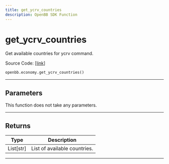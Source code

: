 ```yaml
---
title: get_ycrv_countries
description: OpenBB SDK Function
---
```


# get_ycrv_countries

Get available countries for ycrv command.

Source Code: [[link](https://github.com/OpenBB-finance/OpenBBTerminal/tree/main/openbb_terminal/economy/investingcom_model.py#L285)]

```python
openbb.economy.get_ycrv_countries()
```

---

## Parameters

This function does not take any parameters.

---

## Returns

| Type | Description |
| ---- | ----------- |
| List[str] | List of available countries. |
---

